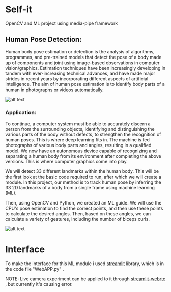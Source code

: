 # Self-it
OpenCV and ML project using media-pipe framework
## Human Pose Detection:
Human body pose estimation or detection is the analysis of algorithms, programmes, and pre-trained models that detect the pose of a body made up of components and joint using image-based observations
in computer vision/graphics. Estimation techniques have been increasingly developing in tandem with ever-increasing technical advances, and have made major strides in recent years by incorporating different
aspects of artificial intelligence. The aim of human pose estimation is to identify body parts of a human in photographs or videos automatically.

![alt text](https://google.github.io/mediapipe/images/mobile/pose_tracking_full_body_landmarks.png)
### Application:
To continue, a computer system must be able to accurately discern a person from the surrounding objects, identifying and distinguishing the various parts of the body without defects, to strengthen the
recognition of human poses. This is where deep learning fits in. The machine is fed photographs of various body parts and angles, resulting in a qualified model. We now have an autonomous device
capable of recognizing and separating a human body from its environment after completing the above versions. This is where computer graphics come into play. 

We will detect 33 different landmarks within the human body. This will be the first look at the basic code required to run, after which we will create a module. In this project, our method is to track human
pose by inferring the 33 2D landmarks of a body from a single frame using machine learning (ML). 

Then, using OpenCV and Python, we created an ML guide. We will use the CPU's pose estimation to find the correct points, and then use these points to calculate the desired angles. Then, based on these angles, we can calculate a variety of gestures, including the number of biceps curls.

![alt text](https://developers.google.com/ml-kit/images/vision/pose-detection/warrier2_sketch.png)

# Interface 

To make the interface for this ML module i used [streamlit](https://streamlit.io) library, which is in the code file "WebAPP.py" .

NOTE: Live camera experiment can be applied to it through [streamlit-webrtc](https://pypi.org/project/streamlit-webrtc/) , but currently it's causing error.
